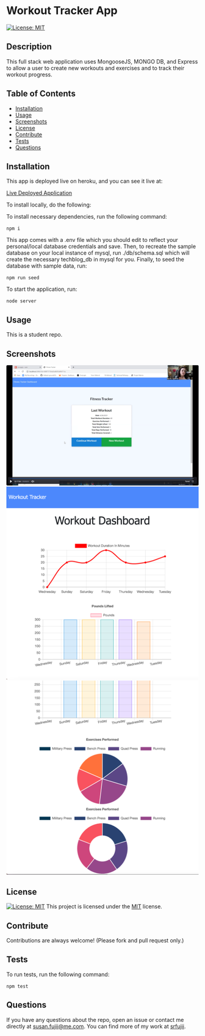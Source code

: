 # Workout Tracker App
  [![License: MIT](https://img.shields.io/badge/License-MIT-yellow.svg)](https://opensource.org/licenses/MIT)

  ## Description

  This full stack web application uses MongooseJS, MONGO DB, and Express to allow a user to create new workouts and exercises and to track their workout progress.


  ## Table of Contents

  * [Installation](#installation)
  * [Usage](#usage)
  * [Screenshots](#screenshots)
  * [License](#license)
  * [Contribute](#contribute)
  * [Tests](#tests)
  * [Questions](#questions)
 
  ## Installation

  This app is deployed live on heroku, and you can see it live at:

  [Live Deployed Application](https://infinite-anchorage-97440.herokuapp.com/)
  
  To install locally, do the following: 
  
  To install necessary dependencies, run the following command:

  ```
  npm i
  ```

  This app comes with a .env file which you should edit to reflect your personal/local database credentials and save. Then, to recreate the sample database on your local instance of mysql, run ./db/schema.sql which will create the necessary techblog_db in mysql for you. Finally, to seed the database with sample data, run:

  ```
  npm run seed
  ```

  To start the application, run:

  ```
  node server
  ```


  ## Usage

  This is a student repo.


  ## Screenshots

  ![Screenshot](./public/img/image1.png)
  ![Screenshot](./public/img/image2.png)
  ![Screenshot](./public/img/image3.png)


  ## License

  [![License: MIT](https://img.shields.io/badge/License-MIT-yellow.svg)](https://opensource.org/licenses/MIT) This project is licensed under the [MIT](https://opensource.org/licenses/MIT) license.


  ## Contribute

  Contributions are always welcome! (Please fork and pull request only.)


  ## Tests

  To run tests, run the following command: 

  ```
  npm test
  ```

  ## Questions

  If you have any questions about the repo, open an issue or contact me directly at susan.fujii@me.com. You can find more of my work at [srfujii](https://github.com/srfujii/).

